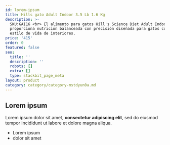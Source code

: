 ```yaml
---
id: lorem-ipsum
title: Hills gato Adult Indoor 3.5 Lb 1.6 Kg
description: >-
  SKU:GAI16 <br> El alimento para gatos Hill's Science Diet Adult Indoor
  proporciona nutrición balanceada con precisión diseñada para gatos con un
  estilo de vida de interiores.
price: '415'
order: 0
featured: false
seo:
  title: ''
  description: ''
  robots: []
  extra: []
  type: stackbit_page_meta
layout: product
category: category/category-mstdyun0a.md
---
```

## Lorem ipsum

Lorem ipsum dolor sit amet, **consectetur adipiscing elit**, sed do eiusmod tempor incididunt ut labore et dolore magna aliqua.

- Lorem ipsum
- dolor sit amet